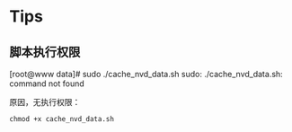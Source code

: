 # Tips

## 脚本执行权限

[root@www data]# sudo ./cache_nvd_data.sh
sudo: ./cache_nvd_data.sh: command not found

原因，无执行权限：

`chmod +x cache_nvd_data.sh`
